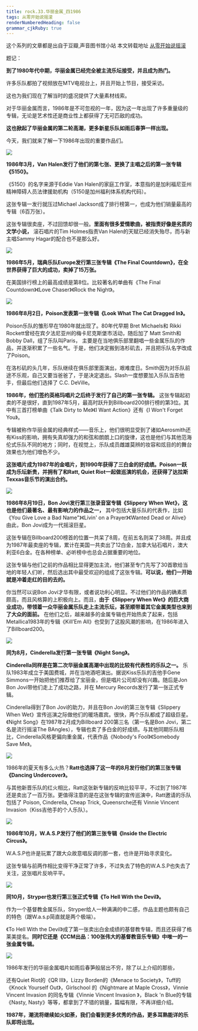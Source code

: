 ```yaml
---
title: rock.33.华丽金属_四1986
tags: 从零开始说摇滚
renderNumberedHeading: false
grammar_cjkRuby: true
---
```


这个系列的文章都是出自于豆瓣,声音图书馆小站
本文转载地址 [从零开始说摇滚](https://www.douban.com/note/702588963/)

题记：

**到了1980年代中期，华丽金属已经完全被主流乐坛接受，并且成为热门。**

许多乐队都拍了视频放在MTV电视台上，并且开始上节目，接受采访。

这也为我们现在了解当时的盛况提供了大量素材线索。

对于华丽金属而言，1986年是不可忽视的一年，因为这一年出现了许多重量级的专辑，无论是艺术性还是商业性上都获得了无可匹敌的成功。

**这也掀起了华丽金属的第二轮高潮，更多新星乐队如雨后春笋一样出现。**

今天，我们就来了解一下1986年出现的重要作品们。

![](https://raw.githubusercontent.com/OliverRen/olili_blog_img/master/rock.33.华丽金属_四1986/1637400789718.png)

**1986年3月，Van Halen发行了他们的第七张、更换了主唱之后的第一张专辑《5150》。**

《5150》的名字来源于Eddie Van Halen的家庭工作室，本意指的是加利福尼亚州精神障碍人员法律援助机构（5150是加州福利体系机构代码）。

这张专辑一发行就压过Michael Jackson成了排行榜第一，也成为他们销量最高的专辑（6百万张）。

这张专辑很卖座，不过回馈却很一般。**里面有很多爱情歌曲，被指责好像是劣质的文学小说，** 滚石唱片的Tim Holmes指责Van Halen的天赋已经消失殆尽，而与新主唱Sammy Hagar的配合也不是那么好。

![](https://raw.githubusercontent.com/OliverRen/olili_blog_img/master/rock.33.华丽金属_四1986/1637400795139.png)

**1986年5月，瑞典乐队Europe发行第三张专辑《The Final Countdown》，在全世界获得了巨大的成功，卖掉了15万张。**

在美国排行榜上的最高成绩是第8位。比较著名的单曲有《The Final Countdown》《Love Chaser》《Rock the Night》。

![](https://raw.githubusercontent.com/OliverRen/olili_blog_img/master/rock.33.华丽金属_四1986/1637400798161.png)

**1986年8月2日，Poison发表第一张专辑《Look What The Cat Dragged In》。**

Poison乐队的雏形早在1980年就出现了。80年代早期 Bret Michaels和 Rikki Rockett曾经在宾夕法尼亚州的梅卡尼克斯堡市活动，随后加了 Matt Smith和 Bobby Dall，组了乐队叫Paris， 主要是在当地俱乐部里翻唱一些金属乐队的作品，并逐渐积累了一些名气。于是，他们决定搬到洛杉矶去，并且把乐队名字改成了Poison。

在洛杉矶的头几年，乐队继续在俱乐部里面演出，艰难度日。Smith因为对乐队前途不乐观，自己又要当爸爸了，于是决定退出。Slash一度想要加入乐队当吉他手，但最后他们选择了 C.C. DeVille。

**1986年，他们签约英格玛唱片之后终于发行了自己的第一张专辑。** 这张专辑起初卖的不是很好，直到1987年5月，最高时跃升到Billboard200排行榜的第3位。其中有三首打榜单曲《Talk Dirty to Me》《I Want Action》还有《I Won't Forget You》。

专辑被称作华丽金属的经典样式——音乐上，他们很明显受到了诸如Aerosmith还有Kiss的影响，拥有失真却强力的和弦和朗朗上口的旋律，这也是他们与其他范海伦式乐队不同的地方；同时，在视觉上，乐队成员雌雄莫辨的妆容和炫目的的舞台效果也为他们增色不少。

**这张唱片成为1987年的金唱片，到1990年获得了三白金的好成绩。Poison一跃成为乐坛新贵，并拥有了和Ratt, Quiet Riot一起做巡演的机会，还获得了达拉斯Texxas音乐节的演出合约。**

![](https://raw.githubusercontent.com/OliverRen/olili_blog_img/master/rock.33.华丽金属_四1986/1637400804310.png)

**1986年8月19日，Bon Jovi发行第三张录音室专辑《Slippery When Wet》，这也是他们最著名、最有影响力的作品之一，** 其中包括大量乐队的代表作，比如《You Give Love a Bad Name"》《Livin' on a Prayer》《Wanted Dead or Alive》由此，Bon Jovi成为一代摇滚巨星。

这张专辑在Billboard200榜首的位置一共呆了8周，在前五名则呆了38周。并且成为1987年最卖座的专辑，累计在美国一共卖出了12白金，加拿大钻石唱片，澳大利亚6白金。在各种榜单、必听榜中也总会占据重要的地位。

这张专辑与他们之前的作品相比显得更加主流，他们甚至专门先写了30首歌给当地的年轻人们听，然后选出其中最受欢迎的组成了这张专辑。**可以说，他们一开始就是冲着走红的目的去的。**

你当然可以说Bon Jovi才华有限，或者说功利心明显。不过他们的作品的确素质颇高，而且风格算的上积极向上。而且，**由于《Slippery When Wet》的巨大商业成功，带领着一众华丽金属乐队走上主流乐坛，甚至顺带着其它金属类型也来到了大众的面前。** 在他们之后，越来越多的金属专辑也开始热卖了起来，包括Metallica1983年的专辑《Kill’Em All》也受到了这股风潮的影响，在1986年进入了Billboard200。

![](https://raw.githubusercontent.com/OliverRen/olili_blog_img/master/rock.33.华丽金属_四1986/1637400809440.png)

**同为8月，Cinderella发行第一张专辑《Night Song》。**

**Cinderella同样是在第二次华丽金属高潮中出现的比较有代表性的乐队之一。** 乐队1983年成立于美国费城，并在当地酒吧演出。据说Kiss乐队的吉他手Gene Simmons一开始把他们推荐给了宝丽金，但是唱片公司却没有兴趣。随后是Jon Bon Jovi带他们走上了成功之路，并在 Mercury Records发行了第一张正式专辑。

Cinderella得到了Bon Jovi的助力，并且在Bon Jovi的第三张专辑《Slippery When Wet》宣传巡演之际做他们的暖场嘉宾。很快，两个乐队都成了超级巨星。《Night Song》在1987年2月成为Billboard 200第三名（第一名是Bon Jovi，第二名是流行摇滚The BAngles），专辑也卖了多白金的好成绩。与其他同期乐队相比，Cinderella风格更偏向重金属，代表作品《Nobody's Fool》《Somebody Save Me》。

![](https://raw.githubusercontent.com/OliverRen/olili_blog_img/master/rock.33.华丽金属_四1986/1637400813807.png)

1986年的夏天有多么火热？**Ratt也选择了这一年的8月发行他们的第三张专辑《Dancing Undercover》。**

与其他新晋乐队的红火相比，Ratt这张新专辑的反响比较平平，不过到了1987年还是卖出了一百万张。更值得注意的是在这张专辑的宣传巡演中，Ratt邀请的乐队包括了 Poison, Cinderella, Cheap Trick, Queensrche还有 Vinnie Vincent Invasion（Kiss吉他手的个人乐队）。

![](https://raw.githubusercontent.com/OliverRen/olili_blog_img/master/rock.33.华丽金属_四1986/1637400818689.png)

**1986年10月，W.A.S.P发行了他们的第三张专辑《Inside the Electric Circus》。**

W.A.S.P也许是玩累了跟大众故意唱反调的那一套，也许是开始寻求变化。

这张专辑与前两作相比变得干净正常了许多，不过失去了特色的W.A.S.P也失去了关注，这张唱片反响平平。

![](https://raw.githubusercontent.com/OliverRen/olili_blog_img/master/rock.33.华丽金属_四1986/1637400822330.png)

**同10月，Stryper也发行第三张正式专辑《To Hell With the Devil》。**

作为一个基督教金属乐队，Stryper给人一种满满的中二感，作品主题也颇有自己的特色（跟W.a.s.p简直就是两个极端）。

《To Hell With the Devil》成了第一张卖出白金成绩的基督教专辑，而且还获得了格莱美提名。**同时它还是《CCM出品：100张伟大的基督教音乐专辑》中唯一的一张金属专辑。**

![](https://raw.githubusercontent.com/OliverRen/olili_blog_img/master/rock.33.华丽金属_四1986/1637400827021.png)

1986年发行的华丽金属唱片如雨后春笋般层出不穷，除了以上介绍的那些，

还有Quiet Riot的《QR III》，Lizzy Borden的《Menace to Society》，Tuff的《Knock Yourself Out》，Girlschool 的《Nightmare at Maple Cross》，Vinnie Vincent Invasion 的同名专辑《Vinnie Vincent Invasion 》，Black 'n Blue的专辑《Nasty, Nasty》等等，都拿到了不错的销量，篇幅有限，不再详细介绍。

**1987年，潮流将继续如火如荼，我们会看到更多优秀的作品，更多耳熟能详的乐队即将出现。**